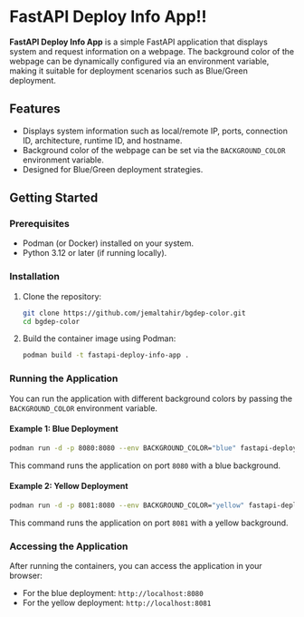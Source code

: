 # FastAPI Deploy Info App!!

**FastAPI Deploy Info App** is a simple FastAPI application that displays system and request information on a webpage. The background color of the webpage can be dynamically configured via an environment variable, making it suitable for deployment scenarios such as Blue/Green deployment.

## Features

- Displays system information such as local/remote IP, ports, connection ID, architecture, runtime ID, and hostname.
- Background color of the webpage can be set via the `BACKGROUND_COLOR` environment variable.
- Designed for Blue/Green deployment strategies.

## Getting Started

### Prerequisites

- Podman (or Docker) installed on your system.
- Python 3.12 or later (if running locally).

### Installation

1. Clone the repository:

   ```bash
   git clone https://github.com/jemaltahir/bgdep-color.git
   cd bgdep-color
   ```

2. Build the container image using Podman:

   ```bash
   podman build -t fastapi-deploy-info-app .
   ```

### Running the Application

You can run the application with different background colors by passing the `BACKGROUND_COLOR` environment variable.

#### Example 1: Blue Deployment

```bash
podman run -d -p 8080:8080 --env BACKGROUND_COLOR="blue" fastapi-deploy-info-app
```

This command runs the application on port `8080` with a blue background.

#### Example 2: Yellow Deployment

```bash
podman run -d -p 8081:8080 --env BACKGROUND_COLOR="yellow" fastapi-deploy-info-app
```

This command runs the application on port `8081` with a yellow background.

### Accessing the Application

After running the containers, you can access the application in your browser:

- For the blue deployment: `http://localhost:8080`
- For the yellow deployment: `http://localhost:8081`
